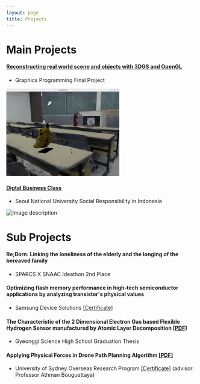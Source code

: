 ```yaml
---
layout: page
title: Projects
---
```


# Main Projects

#### [Reconstructing real world scene and objects with 3DGS and OpenGL](https://junggyubae.github.io/2024-11-11-Scene-Reconstruction/)
- Graphics Programming Final Project
<img src="/assets/img/3D_shot.png" alt="Image description" width="300">

#### [Digtal Business Class](https://junggyubae.github.io/2024-01-21-Digital-Business-Class/)
- Seoul National University Social Responsibility in Indonesia 
<img src="/assets/img/indo2.JPG" alt="Image description" width="300">

<br/>

# Sub Projects

#### Re;Born: Linking the loneliness of the elderly and the longing of the bereaved family
- SPARCS X SNAAC Ideathon 2nd Place

#### Optimizing flash memory performance in high‑tech semiconductor applications by analyzing transistor's physical values
- Samsung Device Solutions <a href="https://drive.google.com/file/d/11GI3uu7o4cJ-WkenxHTubHDzakusxLNh/view?usp=sharing" download>[Certificate]</a>

#### The Characteristic of the 2 Dimensional Electron Gas based Flexible Hydrogen Sensor manufactured by Atomic Layer Decomposition <a href="https://drive.google.com/file/d/1sR_xCUWq74pNCce1qWdetUrjWQPuZuLW/view?usp=share_link" download>[PDF]</a>
- Gyeonggi Science High School Graduation Thesis

#### Applying Physical Forces in Drone Path Planning Algorithm <a href="https://drive.google.com/file/d/1-J7v7PtBxNPTUMNGDLeTlaVbDmOPPpzw/view?usp=sharing" download>[PDF]</a>
- University of Sydney Overseas Research Program <a href="https://drive.google.com/file/d/1XCD0daMBqqk1DOY4T0gHQpcPecALmOX5/view?usp=sharing" download>[Certificate]</a> (advisor: Professor Athman Bouguettaya) 


<br/>
